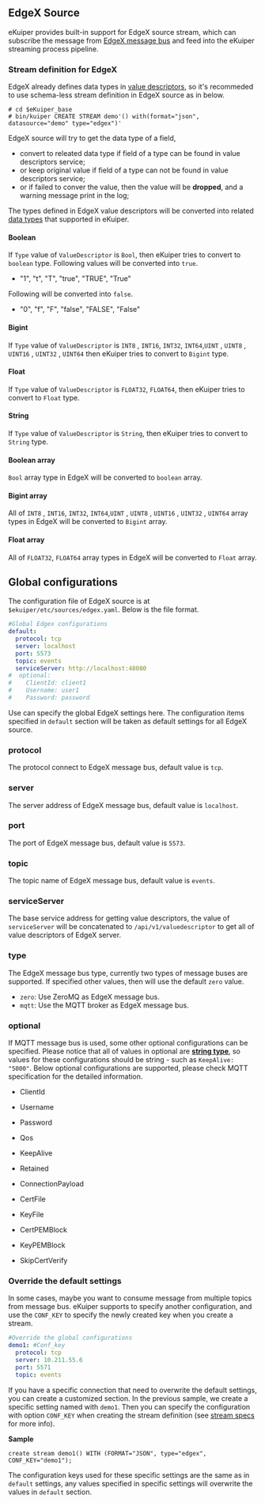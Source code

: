 ## EdgeX Source

eKuiper provides built-in support for EdgeX source stream, which can subscribe the message from [EdgeX message bus](https://github.com/edgexfoundry/go-mod-messaging) and feed into the eKuiper streaming process pipeline.  

### Stream definition for EdgeX

EdgeX already defines data types in [value descriptors](https://github.com/edgexfoundry/go-mod-core-contracts), so it's recommeded to use schema-less stream definition in EdgeX source as in below.

```shell
# cd $eKuiper_base
# bin/kuiper CREATE STREAM demo'() with(format="json", datasource="demo" type="edgex")'
```

EdgeX source will try to get the data type of a field, 

- convert to releated data type if field of a type can be found in value descriptors service;
- or keep original value if  field of a type can not be found in value descriptors service;
- or if failed to conver the value, then the value will be **dropped**, and a warning message print in the log;

The types defined in EdgeX value descriptors will be converted into related [data types](../../sqls/streams.md) that supported in eKuiper.

#### Boolean

If  ``Type`` value of ``ValueDescriptor`` is ``Bool``, then eKuiper tries to convert to ``boolean`` type. Following values will be converted into ``true``.

- "1", "t", "T", "true", "TRUE", "True" 

Following will be converted into ``false``.

- "0", "f", "F", "false", "FALSE", "False"

#### Bigint

If  ``Type`` value of ``ValueDescriptor`` is ``INT8`` , ``INT16``, ``INT32``,  ``INT64``,``UINT`` , ``UINT8`` , ``UINT16`` ,  ``UINT32`` , ``UINT64`` then eKuiper tries to convert to ``Bigint`` type. 

#### Float

If  ``Type`` value of ``ValueDescriptor`` is ``FLOAT32``, ``FLOAT64``, then eKuiper tries to convert to ``Float`` type. 

#### String

If  ``Type`` value of ``ValueDescriptor`` is ``String``, then eKuiper tries to convert to ``String`` type. 

#### Boolean array

`Bool` array type in EdgeX will be converted to `boolean` array.

#### Bigint array

All of ``INT8`` , ``INT16``, ``INT32``,  ``INT64``,``UINT`` , ``UINT8`` , ``UINT16`` ,  ``UINT32`` , ``UINT64``  array types in EdgeX will be converted to `Bigint` array.

#### Float array

All of ``FLOAT32``, ``FLOAT64``  array types in EdgeX will be converted to `Float` array.

## Global configurations

The configuration file of EdgeX source is at ``$ekuiper/etc/sources/edgex.yaml``. Below is the file format.

```yaml
#Global Edgex configurations
default:
  protocol: tcp
  server: localhost
  port: 5573
  topic: events
  serviceServer: http://localhost:48080
#  optional:
#    ClientId: client1
#    Username: user1
#    Password: password
```



Use can specify the global EdgeX settings here. The configuration items specified in ``default`` section will be taken as default settings for all EdgeX source. 

### protocol

The protocol connect to EdgeX message bus, default value is ``tcp``.

### server

The server address of  EdgeX message bus, default value is ``localhost``.

### port

The port of EdgeX message bus, default value is ``5573``.

### topic

The topic name of EdgeX message bus,  default value is ``events``.

### serviceServer

The base service address for getting value descriptors, the value of ``serviceServer`` will be concatenated to ``/api/v1/valuedescriptor`` to get all of value descriptors of EdgeX server.

### type

The EdgeX message bus type, currently two types of message buses are supported. If specified other values, then will use the default ``zero`` value.

- ``zero``: Use ZeroMQ as EdgeX message bus. 
- ``mqtt``: Use the MQTT broker as EdgeX message bus.

### optional

If MQTT message bus is used, some other optional configurations can be specified. Please notice that all of values in optional are **<u>string type</u>**, so values for these configurations should be string - such as ``KeepAlive: "5000"``. Below optional configurations are supported, please check MQTT specification for the detailed information.

- ClientId

- Username
- Password
- Qos
- KeepAlive
- Retained
- ConnectionPayload
- CertFile
- KeyFile
- CertPEMBlock
- KeyPEMBlock
- SkipCertVerify

### Override the default settings

In some cases, maybe you want to consume message from multiple topics from message bus.  eKuiper supports to specify another configuration, and use the ``CONF_KEY`` to specify the newly created key when you create a stream.

```yaml
#Override the global configurations
demo1: #Conf_key
  protocol: tcp
  server: 10.211.55.6
  port: 5571
  topic: events
```

If you have a specific connection that need to overwrite the default settings, you can create a customized section. In the previous sample, we create a specific setting named with ``demo1``.  Then you can specify the configuration with option ``CONF_KEY`` when creating the stream definition (see [stream specs](../../sqls/streams.md) for more info).

**Sample**

```
create stream demo1() WITH (FORMAT="JSON", type="edgex", CONF_KEY="demo1");
```

The configuration keys used for these specific settings are the same as in ``default`` settings, any values specified in specific settings will overwrite the values in ``default`` section.

